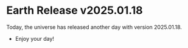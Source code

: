 # Earth Release v2025.01.18
Today, the universe has released another day with version 2025.01.18.
- Enjoy your day!
